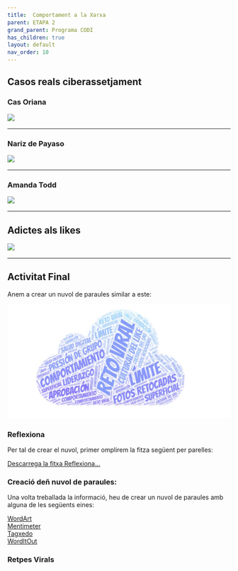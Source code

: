 ```yaml
---
title:  Comportament a la Xarxa
parent: ETAPA 2
grand_parent: Programa CODI
has_children: true
layout: default
nav_order: 10
---
```

## Casos reals ciberassetjament


### Cas Oriana

<a href="https://www.youtube.com/watch?v=Kl_Vh30-E6g" target="_blank">
  <img src="https://img.youtube.com/vi/Kl_Vh30-E6g/hqdefault.jpg" width="300"/>
</a>


---

### Nariz de Payaso

<a href="https://www.youtube.com/watch?v=P3dfhC_LLRg&list=RDP3dfhC_LLRg&start_radio=1" target="_blank">
  <img src="https://img.youtube.com/vi/P3dfhC_LLRg/hqdefault.jpg" width="300"/>
</a>


---

### Amanda Todd

<a href="https://www.youtube.com/watch?v=6yIhGau0qXg&rco=1" target="_blank">
  <img src="https://img.youtube.com/vi/6yIhGau0qXg/hqdefault.jpg" width="300"/>
</a>


---

## Adictes als likes

<a href="https://www.youtube.com/watch?v=q2yREpiWlDE" target="_blank">
  <img src="https://img.youtube.com/vi/q2yREpiWlDE/hqdefault.jpg" width="300"/>
</a>

---





## Activitat Final

Anem a crear un nuvol de paraules similar a este:

![alt text](imatges/nuvol.png)



### Reflexiona

Per tal de crear el nuvol, primer omplirem la fitza següent per parelles:


[Descarrega la fitxa Reflexiona...](Reflexiona.odt)


### Creació deñ nuvol de paraules:

Una volta treballada la informació, heu de crear un nuvol de paraules amb alguna de les següents eines:


<a href="https://wordart.com/" target="_blank">WordArt</a><br>
<a href="https://www.mentimeter.com/es-ES" target="_blank">Mentimeter</a><br>
<a href="http://www.tagxedo.com/" target="_blank">Tagxedo</a><br>
<a href="https://worditout.com/" target="_blank">WordItOut</a><br>



### Retpes Virals

